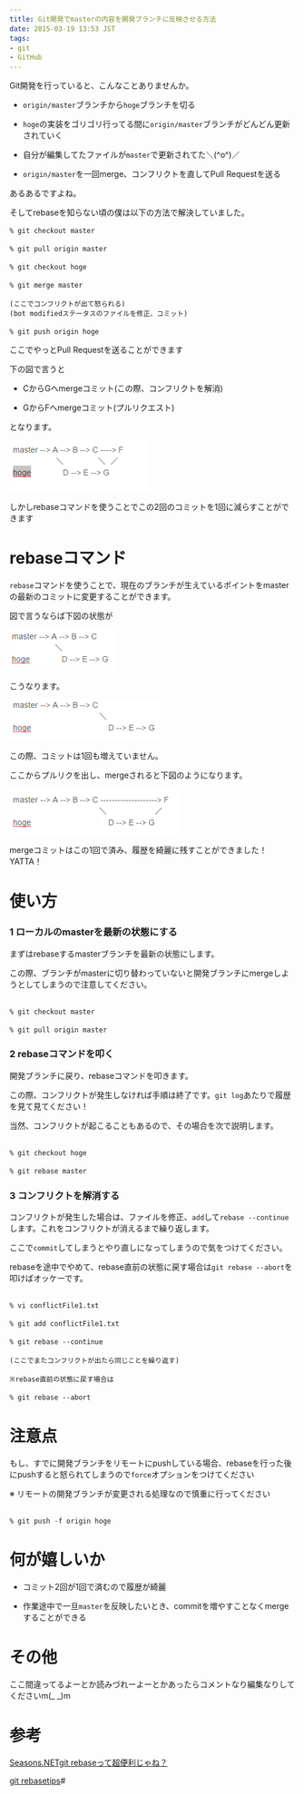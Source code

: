 ```yaml
---
title: Git開発でmasterの内容を開発ブランチに反映させる方法
date: 2015-03-19 13:53 JST
tags:
- git
- GitHub
---
```


Git開発を行っていると、こんなことありませんか。

- `origin/master`ブランチから`hoge`ブランチを切る

- `hoge`の実装をゴリゴリ行ってる間に`origin/master`ブランチがどんどん更新されていく

- 自分が編集してたファイルが`master`で更新されてた＼(^o^)／

- `origin/master`を一回merge、コンフリクトを直してPull Requestを送る

あるあるですよね。

そしてrebaseを知らない頃の僕は以下の方法で解決していました。

```Shell
% git checkout master

% git pull origin master

% git checkout hoge

% git merge master

(ここでコンフリクトが出て怒られる)
(bot modifiedステータスのファイルを修正、コミット)

% git push origin hoge
```

ここでやっとPull Requestを送ることができます

下の図で言うと

- CからGへmergeコミット(この際、コンフリクトを解消)

- GからFへmergeコミット(プルリクエスト)

となります。

![](/blog/2015/03/19/git-rebase/rebase01.png)

しかしrebaseコマンドを使うことでこの2回のコミットを1回に減らすことができます


# rebaseコマンド

`rebase`コマンドを使うことで、現在のブランチが生えているポイントをmasterの最新のコミットに変更することができます。

図で言うならば下図の状態が

![](/blog/2015/03/19/git-rebase/rebase02.png)

こうなります。

![](/blog/2015/03/19/git-rebase/rebase03.png)

この際、コミットは1回も増えていません。

ここからプルリクを出し、mergeされると下図のようになります。

![](/blog/2015/03/19/git-rebase/rebase04.png)

mergeコミットはこの1回で済み、履歴を綺麗に残すことができました！YATTA！

# 使い方

### 1 ローカルのmasterを最新の状態にする

まずはrebaseするmasterブランチを最新の状態にします。

この際、ブランチがmasterに切り替わっていないと開発ブランチにmergeしようとしてしまうので注意してください。

```Shell

% git checkout master

% git pull origin master

```

### 2 rebaseコマンドを叩く

開発ブランチに戻り、rebaseコマンドを叩きます。

この際、コンフリクトが発生しなければ手順は終了です。`git log`あたりで履歴を見て見てください！

当然、コンフリクトが起こることもあるので、その場合を次で説明します。

```Shell

% git checkout hoge

% git rebase master

```

### 3 コンフリクトを解消する

コンフリクトが発生した場合は、ファイルを修正、`add`して`rebase --continue`します。これをコンフリクトが消えるまで繰り返します。

ここで`commit`してしまうとやり直しになってしまうので気をつけてください。

rebaseを途中でやめて、rebase直前の状態に戻す場合は`git rebase --abort`を叩けばオッケーです。

```Shell

% vi conflictFile1.txt

% git add conflictFile1.txt

% git rebase --continue

(ここでまたコンフリクトが出たら同じことを繰り返す)

※rebase直前の状態に戻す場合は

% git rebase --abort

```

# 注意点

もし、すでに開発ブランチをリモートにpushしている場合、rebaseを行った後にpushすると怒られてしまうので`force`オプションをつけてください

※ リモートの開発ブランチが変更される処理なので慎重に行ってください

```

% git push -f origin hoge

```

# 何が嬉しいか

- コミット2回が1回で済むので履歴が綺麗

- 作業途中で一旦`master`を反映したいとき、commitを増やすことなくmergeすることができる

# その他

ここ間違ってるよーとか読みづれーよーとかあったらコメントなり編集なりしてくださいm(_ _)m

# 参考

[Seasons.NETgit rebaseって超便利じゃね？](http://blog.seasons.cc/entry/20090329/1238351273)

[git rebasetips](http://kik.xii.jp/archives/117)#
